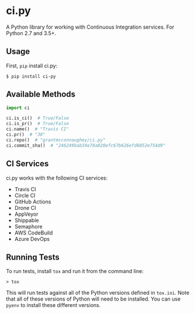 # ci.py

A Python library for working with Continuous Integration services. For Python 2.7 and 3.5+.

## Usage

First, `pip` install ci.py:

    $ pip install ci-py

## Available Methods

```python
import ci

ci.is_ci()  # True/False
ci.is_pr()  # True/False
ci.name()  # "Travis CI"
ci.pr()  # "38"
ci.repo()  # "grantmcconnaughey/ci.py"
ci.commit_sha()  # "246249bab34e78a020efc67b626efd6052e754d9"
```

## CI Services

ci.py works with the following CI services:

- Travis CI
- Circle CI
- GitHub Actions
- Drone CI
- AppVeyor
- Shippable
- Semaphore
- AWS CodeBuild
- Azure DevOps

## Running Tests

To run tests, install `tox` and run it from the command line:

```
> tox
```

This will run tests against all of the Python versions defined in `tox.ini`. Note that all of these versions of Python will need to be installed. You can use `pyenv` to install these different versions.
